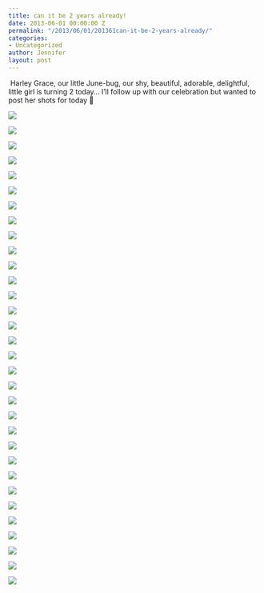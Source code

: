 ```yaml
---
title: can it be 2 years already!
date: 2013-06-01 00:00:00 Z
permalink: "/2013/06/01/201361can-it-be-2-years-already/"
categories:
- Uncategorized
author: Jennifer
layout: post
---
```


&nbsp;Harley Grace, our little June-bug, our shy, beautiful, adorable, delightful, little girl is turning 2 today&#8230; I&#8217;ll follow up with our celebration but wanted to post her shots for today 🙂

<div class="image-gallery-wrapper">
  <p>
    <img src="/teamelam/assets/images/can-it-be-2-years-already/2011-12-24+20.22.57.jpg" />
  </p>

  <p>
    <img src="/teamelam/assets/images/can-it-be-2-years-already/2011-06-01+09.18.49.jpg" />
  </p>

  <p>
    <img src="/teamelam/assets/images/can-it-be-2-years-already/2011-06-01+09.42.45.jpg" />
  </p>

  <p>
    <img src="/teamelam/assets/images/can-it-be-2-years-already/2012-08-11+13.47.52.jpg" />
  </p>

  <p>
    <img src="/teamelam/assets/images/can-it-be-2-years-already/2012-03-11+15.45.27.jpg" />
  </p>

  <p>
    <img src="/teamelam/assets/images/can-it-be-2-years-already/2011-10-29+20.30.49.jpg" />
  </p>

  <p>
    <img src="/teamelam/assets/images/can-it-be-2-years-already/2011-10-30+16.42.15.jpg" />
  </p>

  <p>
    <img src="/teamelam/assets/images/can-it-be-2-years-already/2011-11-17+10.28.29.jpg" />
  </p>

  <p>
    <img src="/teamelam/assets/images/can-it-be-2-years-already/2012-01-07+12.54.43.jpg" />
  </p>

  <p>
    <img src="/teamelam/assets/images/can-it-be-2-years-already/2012-06-01+19.02.28.jpg" />
  </p>

  <p>
    <img src="/teamelam/assets/images/can-it-be-2-years-already/2012-06-24+13.38.04.jpg" />
  </p>

  <p>
    <img src="/teamelam/assets/images/can-it-be-2-years-already/2012-06-24+13.38.05.jpg" />
  </p>

  <p>
    <img src="/teamelam/assets/images/can-it-be-2-years-already/2012-07-04+13.01.13.jpg" />
  </p>

  <p>
    <img src="/teamelam/assets/images/can-it-be-2-years-already/2012-08-11+13.47.50.jpg" />
  </p>

  <p>
    <img src="/teamelam/assets/images/can-it-be-2-years-already/2012-08-13+11.11.26.jpg" />
  </p>

  <p>
    <img src="/teamelam/assets/images/can-it-be-2-years-already/2012-08-13+11.11.39.jpg" />
  </p>

  <p>
    <img src="/teamelam/assets/images/can-it-be-2-years-already/2012-08-16+17.22.16.jpg" />
  </p>

  <p>
    <img src="/teamelam/assets/images/can-it-be-2-years-already/2012-08-16+17.45.36.jpg" />
  </p>

  <p>
    <img src="/teamelam/assets/images/can-it-be-2-years-already/2012-08-26+19.16.20.jpg" />
  </p>

  <p>
    <img src="/teamelam/assets/images/can-it-be-2-years-already/2012-08-29+17.43.21.jpg" />
  </p>

  <p>
    <img src="/teamelam/assets/images/can-it-be-2-years-already/2012-09-05+08.20.32.jpg" />
  </p>

  <p>
    <img src="/teamelam/assets/images/can-it-be-2-years-already/2012-09-16+17.17.59.jpg" />
  </p>

  <p>
    <img src="/teamelam/assets/images/can-it-be-2-years-already/2012-09-27+18.16.56.jpg" />
  </p>

  <p>
    <img src="/teamelam/assets/images/can-it-be-2-years-already/2012-10-03+17.48.35.jpg" />
  </p>

  <p>
    <img src="/teamelam/assets/images/can-it-be-2-years-already/2012-10-19+16.45.36.jpg" />
  </p>

  <p>
    <img src="/teamelam/assets/images/can-it-be-2-years-already/2011-06-01+09.17.24.jpg" />
  </p>

  <p>
    <img src="/teamelam/assets/images/can-it-be-2-years-already/2011-06-02+14.03.55.jpg" />
  </p>

  <p>
    <img src="/teamelam/assets/images/can-it-be-2-years-already/2013-03-14+16.11.51.jpg" />
  </p>

  <p>
    <img src="/teamelam/assets/images/can-it-be-2-years-already/2013-03-14+16.11.57.jpg" />
  </p>

  <p>
    <img src="/teamelam/assets/images/can-it-be-2-years-already/2013-03-14+12.43.20.jpg" />
  </p>

  <p>
    <img src="/teamelam/assets/images/can-it-be-2-years-already/2013-03-14+12.33.40.jpg" />
  </p>

  <p>
    <img src="/teamelam/assets/images/can-it-be-2-years-already/2013-05-28+16.15.50.jpg" />
  </p>
</div>
